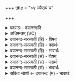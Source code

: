 +++
title = "०४ ज्यैष्ठ्यं च"

+++
<details><summary>पदपाठः - दयानन्दादि</summary>

ज्यैष्ठ्य॑म्। च॒। मे॒। आधि॑पत्य॒मित्याधि॑ऽपत्यम्। च॒। मे॒। म॒न्युः। च॒। मे॒। भामः॑। च॒। मे॒। अमः॑। च॒। मे॒। अम्भः॑। च॒। मे॒। जे॒मा। च॒। मे॒। म॒हि॒मा। च॒। मे॒। व॒रि॒मा। च॒। मे॒। प्र॒थि॒मा। च॒। मे॒। व॒र्षि॒मा। च॒। मे॒। द्रा॒घि॒मा। च॒। मे॒। वृ॒द्धम्। च॒। मे॒। वृद्धिः॑। च॒। मे॒। य॒ज्ञेन॑। क॒ल्प॒न्ता॒म्। ४।
</details>

<details><summary>अधिमन्त्रम् (VC)</summary>

- प्रजापतिर्देवता
- देवा ऋषयः
- निचृदत्यष्टिः
- गान्धारः
</details>

<details><summary>दयानन्द-सरस्वती (हि) - विषयः</summary>

फिर उसी विषय को अगले मन्त्र में कहा है ॥
</details>

<details><summary>दयानन्द-सरस्वती (हि) - पदार्थः</summary>

पदार्थान्वयभाषाः -  (मे) मेरी (ज्यैष्ठ्यम्) प्रशंसा (च) और उत्तम पदार्थ (मे) मेरा (आधिपत्यम्) स्वामीपन (च) और स्वकीय द्रव्य (मे) मेरा (मन्युः) अभिमान (च) और शान्ति (मे) मेरा (भामः) क्रोध (च) और उत्तम शील (मे) मेरा (अमः) न्याय से पाये हुए गृहादि (च) और पाने योग्य पदार्थ (मे) मेरा (अम्भः) जल (च) और दूध, दही, घी आदि पदार्थ (मे) मेरा (जेमा) जीत का होना (च) और विजय (मे) मेरा (महिमा) बड़प्पन (च) प्रतिष्ठा (मे) मेरी (वरिमा) बड़ाई (च) और उत्तम वर्त्ताव (मे) मेरा (प्रथिमा) फैलाव (च) और फैले हुए पदार्थ (मे) मेरा (वर्षिमा) बुढ़ापा (च) और लड़काई (मे) मेरी (द्राघिमा) बढ़वार (च) और छुटाई (मे) मेरा (वृद्धम्) प्रभुता को पाया हुआ बहुत प्रकार का धन आदि पदार्थ (च) और थोड़ा पदार्थ तथा (मे) मेरा (वृद्धिः) जिस अच्छी क्रिया से वृद्धि को प्राप्त होते हैं, वह (च) और उससे उत्पन्न हुआ सुख उक्त समस्त पदार्थ (यज्ञेन) धर्म की रक्षा करने से (कल्पन्ताम्) समर्थित होवें ॥४ ॥
</details>

<details><summary>दयानन्द-सरस्वती (हि) - भावार्थः</summary>

भावार्थभाषाः -  हे मित्रजनो ! तुम यज्ञ की सिद्धि और समस्त जगत् के हित के लिये प्रशंसित पदार्थों को संयुक्त करो ॥४ ॥
</details>

<details><summary>दयानन्द-सरस्वती (सं) - विषयः</summary>

पुनस्तमेव विषयमाह ॥
</details>

<details><summary>दयानन्द-सरस्वती (सं) - पदार्थः</summary>

पदार्थान्वयभाषाः -  मे ज्यैष्ठ्यं च म आधिपत्यं च मे मन्युश्च मे भामश्च मेऽमश्च मेऽम्भश्च मे जेमा च मे महिमा च मे वरिमा च मे प्रथिमा च मे वर्षिमा च मे द्राघिमा च मे वृद्धं च मे वृद्धिश्च यज्ञेन कल्पन्ताम् ॥४ ॥
</details>

<details><summary>दयानन्द-सरस्वती (सं) - भावार्थः</summary>

भावार्थभाषाः -  हे सखायो जनाः ! यूयं यज्ञसिद्धये सर्वस्य जगतो हिताय च प्रशंसितानि वस्तूनि संयुङ्ग्ध्वम् ॥४ ॥
</details>

<details><summary>सविता जोशी ← दयानन्दः (म) - भावार्थः</summary>

भावार्थभाषाः -  हे मित्रांनो ! तुम्ही यज्ञाच्या सिद्धीसाठी व संपूर्ण जगाच्या हितासाठी चांगले पदार्थ एकत्रित करा.
</details>